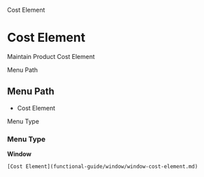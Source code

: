 
Cost Element
# Cost Element


Maintain Product Cost Element

Menu Path
## Menu Path



- Cost Element

Menu Type
### Menu Type

**Window**


```
[Cost Element](functional-guide/window/window-cost-element.md)
```